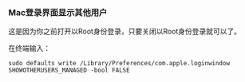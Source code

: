 
### Mac登录界面显示其他用户

这是因为你之前打开以Root身份登录，只要关闭以Root身份登录就可以了。

在终端输入：
```
sudo defaults write /Library/Preferences/com.apple.loginwindow SHOWOTHERUSERS_MANAGED -bool FALSE
```
